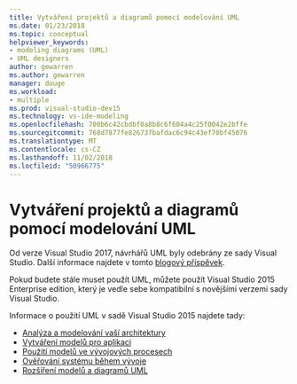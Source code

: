 ```yaml
---
title: Vytváření projektů a diagramů pomocí modelování UML
ms.date: 01/23/2018
ms.topic: conceptual
helpviewer_keywords:
- modeling diagrams (UML)
- UML designers
author: gewarren
ms.author: gewarren
manager: douge
ms.workload:
- multiple
ms.prod: visual-studio-dev15
ms.technology: vs-ide-modeling
ms.openlocfilehash: 700b6c42cbdbf0a8b8c6f604a4c25f0042e2bffe
ms.sourcegitcommit: 768d7877fe826737bafdac6c94c43ef70bf45076
ms.translationtype: MT
ms.contentlocale: cs-CZ
ms.lasthandoff: 11/02/2018
ms.locfileid: "50966775"
---
```

# <a name="create-uml-modeling-projects-and-diagrams"></a>Vytváření projektů a diagramů pomocí modelování UML

Od verze Visual Studio 2017, návrhářů UML byly odebrány ze sady Visual Studio. Další informace najdete v tomto [blogový příspěvek](https://blogs.msdn.microsoft.com/devops/2016/10/14/uml-designers-have-been-removed-layer-designer-now-supports-live-architectural-analysis/).

Pokud budete stále muset použít UML, můžete použít Visual Studio 2015 Enterprise edition, který je vedle sebe kompatibilní s novějšími verzemi sady Visual Studio.

Informace o použití UML v sadě Visual Studio 2015 najdete tady:

* [Analýza a modelování vaší architektury](analyze-and-model-your-architecture.md)
* [Vytváření modelů pro aplikaci](create-models-for-your-app.md)
* [Použití modelů ve vývojových procesech](use-models-in-your-development-process.md)
* [Ověřování systému během vývoje](validate-your-system-during-development.md)
* [Rozšíření modelů a diagramů UML](extend-uml-models-and-diagrams.md)